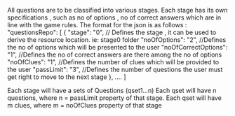 ﻿All questions are to be classified into various stages.
Each stage has its own specifications , such as no of options , no of correct answers which are in line with the game rules.
The format for the json is as follows :
"questionsRepo": [
    {
      "stage": "0", // Defines the stage , it can be used to derive the resource location. ie: stage0 folder
      "noOfOptions": "2", //Defines the no of options which will be presented to the user
      "noOfCorrectOptions": "1", //Defines the no of correct answers are there among the no of options
      "noOfClues": "1", //Defines the number of clues which will be provided to the user
      "passLimit": "3", //Defines the number of questions the user must get right to move to the next stage
    },
    ....
  ]

Each stage will have a sets of Questions (qset1...n)
  Each qset will have n questions, where n = passLimit property of that stage.
  Each qset will have m clues, where m = noOfClues property of that stage